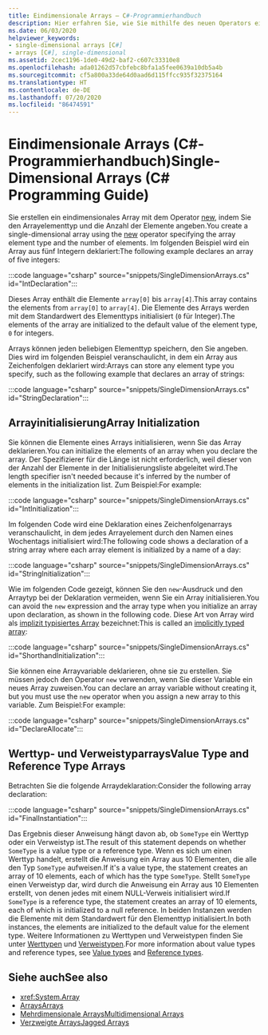 ```yaml
---
title: Eindimensionale Arrays – C#-Programmierhandbuch
description: Hier erfahren Sie, wie Sie mithilfe des neuen Operators ein eindimensionales Array in C# erstellen, indem Sie den Arrayelementtyp und die Anzahl der Elemente angeben.
ms.date: 06/03/2020
helpviewer_keywords:
- single-dimensional arrays [C#]
- arrays [C#], single-dimensional
ms.assetid: 2cec1196-1de0-49d2-baf2-c607c33310e8
ms.openlocfilehash: ada01262d57cbfebc8bfa1a5fee0639a10db5a4b
ms.sourcegitcommit: cf5a800a33de64d0aad6d115ffcc935f32375164
ms.translationtype: HT
ms.contentlocale: de-DE
ms.lasthandoff: 07/20/2020
ms.locfileid: "86474591"
---
```

# <a name="single-dimensional-arrays-c-programming-guide"></a><span data-ttu-id="c03a6-103">Eindimensionale Arrays (C#-Programmierhandbuch)</span><span class="sxs-lookup"><span data-stu-id="c03a6-103">Single-Dimensional Arrays (C# Programming Guide)</span></span>

<span data-ttu-id="c03a6-104">Sie erstellen ein eindimensionales Array mit dem Operator [new](../../language-reference/operators/new-operator.md), indem Sie den Arrayelementtyp und die Anzahl der Elemente angeben.</span><span class="sxs-lookup"><span data-stu-id="c03a6-104">You create a single-dimensional array using the [new](../../language-reference/operators/new-operator.md) operator specifying the array element type and the number of elements.</span></span> <span data-ttu-id="c03a6-105">Im folgenden Beispiel wird ein Array aus fünf Integern deklariert:</span><span class="sxs-lookup"><span data-stu-id="c03a6-105">The following example declares an array of five integers:</span></span>

:::code language="csharp" source="snippets/SingleDimensionArrays.cs" id="IntDeclaration":::

<span data-ttu-id="c03a6-106">Dieses Array enthält die Elemente `array[0]` bis `array[4]`.</span><span class="sxs-lookup"><span data-stu-id="c03a6-106">This array contains the elements from `array[0]` to `array[4]`.</span></span> <span data-ttu-id="c03a6-107">Die Elemente des Arrays werden mit dem Standardwert des Elementtyps initialisiert (`0` für Integer).</span><span class="sxs-lookup"><span data-stu-id="c03a6-107">The elements of the array are initialized to the default value of the element type, `0` for integers.</span></span>

<span data-ttu-id="c03a6-108">Arrays können jeden beliebigen Elementtyp speichern, den Sie angeben. Dies wird im folgenden Beispiel veranschaulicht, in dem ein Array aus Zeichenfolgen deklariert wird:</span><span class="sxs-lookup"><span data-stu-id="c03a6-108">Arrays can store any element type you specify, such as the following example that declares an array of strings:</span></span>

:::code language="csharp" source="snippets/SingleDimensionArrays.cs" id="StringDeclaration":::

## <a name="array-initialization"></a><span data-ttu-id="c03a6-109">Arrayinitialisierung</span><span class="sxs-lookup"><span data-stu-id="c03a6-109">Array Initialization</span></span>

<span data-ttu-id="c03a6-110">Sie können die Elemente eines Arrays initialisieren, wenn Sie das Array deklarieren.</span><span class="sxs-lookup"><span data-stu-id="c03a6-110">You can initialize the elements of an array when you declare the array.</span></span> <span data-ttu-id="c03a6-111">Der Spezifizierer für die Länge ist nicht erforderlich, weil dieser von der Anzahl der Elemente in der Initialisierungsliste abgeleitet wird.</span><span class="sxs-lookup"><span data-stu-id="c03a6-111">The length specifier isn't needed because it's inferred by the number of elements in the initialization list.</span></span> <span data-ttu-id="c03a6-112">Zum Beispiel:</span><span class="sxs-lookup"><span data-stu-id="c03a6-112">For example:</span></span>

:::code language="csharp" source="snippets/SingleDimensionArrays.cs" id="IntInitialization":::

<span data-ttu-id="c03a6-113">Im folgenden Code wird eine Deklaration eines Zeichenfolgenarrays veranschaulicht, in dem jedes Arrayelement durch den Namen eines Wochentags initialisiert wird:</span><span class="sxs-lookup"><span data-stu-id="c03a6-113">The following code shows a declaration of a string array where each array element is initialized by a name of a day:</span></span>

:::code language="csharp" source="snippets/SingleDimensionArrays.cs" id="StringInitialization":::
  
<span data-ttu-id="c03a6-114">Wie im folgenden Code gezeigt, können Sie den `new`-Ausdruck und den Arraytyp bei der Deklaration vermeiden, wenn Sie ein Array initialisieren.</span><span class="sxs-lookup"><span data-stu-id="c03a6-114">You can avoid the `new` expression and the array type when you initialize an array upon declaration, as shown in the following code.</span></span> <span data-ttu-id="c03a6-115">Diese Art von Array wird als [implizit typisiertes Array](implicitly-typed-arrays.md) bezeichnet:</span><span class="sxs-lookup"><span data-stu-id="c03a6-115">This is called an [implicitly typed array](implicitly-typed-arrays.md):</span></span>

:::code language="csharp" source="snippets/SingleDimensionArrays.cs" id="ShorthandInitialization":::

<span data-ttu-id="c03a6-116">Sie können eine Arrayvariable deklarieren, ohne sie zu erstellen. Sie müssen jedoch den Operator `new` verwenden, wenn Sie dieser Variable ein neues Array zuweisen.</span><span class="sxs-lookup"><span data-stu-id="c03a6-116">You can declare an array variable without creating it, but you must use the `new` operator when you assign a new array to this variable.</span></span> <span data-ttu-id="c03a6-117">Zum Beispiel:</span><span class="sxs-lookup"><span data-stu-id="c03a6-117">For example:</span></span>

:::code language="csharp" source="snippets/SingleDimensionArrays.cs" id="DeclareAllocate":::

## <a name="value-type-and-reference-type-arrays"></a><span data-ttu-id="c03a6-118">Werttyp- und Verweistyparrays</span><span class="sxs-lookup"><span data-stu-id="c03a6-118">Value Type and Reference Type Arrays</span></span>

<span data-ttu-id="c03a6-119">Betrachten Sie die folgende Arraydeklaration:</span><span class="sxs-lookup"><span data-stu-id="c03a6-119">Consider the following array declaration:</span></span>  

:::code language="csharp" source="snippets/SingleDimensionArrays.cs" id="FinalInstantiation":::

<span data-ttu-id="c03a6-120">Das Ergebnis dieser Anweisung hängt davon ab, ob `SomeType` ein Werttyp oder ein Verweistyp ist.</span><span class="sxs-lookup"><span data-stu-id="c03a6-120">The result of this statement depends on whether `SomeType` is a value type or a reference type.</span></span> <span data-ttu-id="c03a6-121">Wenn es sich um einen Werttyp handelt, erstellt die Anweisung ein Array aus 10 Elementen, die alle den Typ `SomeType` aufweisen.</span><span class="sxs-lookup"><span data-stu-id="c03a6-121">If it's a value type, the statement creates an array of 10 elements, each of which has the type `SomeType`.</span></span> <span data-ttu-id="c03a6-122">Stellt `SomeType` einen Verweistyp dar, wird durch die Anweisung ein Array aus 10 Elementen erstellt, von denen jedes mit einem NULL-Verweis initialisiert wird.</span><span class="sxs-lookup"><span data-stu-id="c03a6-122">If `SomeType` is a reference type, the statement creates an array of 10 elements, each of which is initialized to a null reference.</span></span> <span data-ttu-id="c03a6-123">In beiden Instanzen werden die Elemente mit dem Standardwert für den Elementtyp initialisiert.</span><span class="sxs-lookup"><span data-stu-id="c03a6-123">In both instances, the elements are initialized to the default value for the element type.</span></span> <span data-ttu-id="c03a6-124">Weitere Informationen zu Werttypen und Verweistypen finden Sie unter [Werttypen](../../language-reference/builtin-types/value-types.md) und [Verweistypen](../../language-reference/keywords/reference-types.md).</span><span class="sxs-lookup"><span data-stu-id="c03a6-124">For more information about value types and reference types, see [Value types](../../language-reference/builtin-types/value-types.md) and [Reference types](../../language-reference/keywords/reference-types.md).</span></span>
  
## <a name="see-also"></a><span data-ttu-id="c03a6-125">Siehe auch</span><span class="sxs-lookup"><span data-stu-id="c03a6-125">See also</span></span>

- <xref:System.Array>
- [<span data-ttu-id="c03a6-126">Arrays</span><span class="sxs-lookup"><span data-stu-id="c03a6-126">Arrays</span></span>](./index.md)
- [<span data-ttu-id="c03a6-127">Mehrdimensionale Arrays</span><span class="sxs-lookup"><span data-stu-id="c03a6-127">Multidimensional Arrays</span></span>](./multidimensional-arrays.md)
- [<span data-ttu-id="c03a6-128">Verzweigte Arrays</span><span class="sxs-lookup"><span data-stu-id="c03a6-128">Jagged Arrays</span></span>](./jagged-arrays.md)
